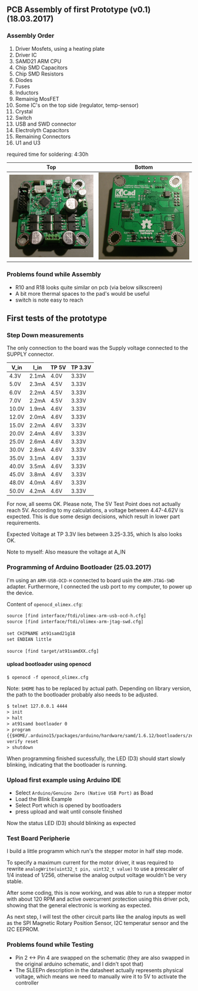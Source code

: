 ## PCB Assembly of first Prototype (v0.1) (18.03.2017)

### Assembly Order

1. Driver Mosfets, using a heating plate
2. Driver IC
3. SAMD21 ARM CPU
3. Chip SMD Capacitors
4. Chip SMD Resistors
5. Diodes
6. Fuses
7. Inductors
8. Remainig MosFET
9. Some IC's on the top side (regulator, temp-sensor)
10. Crystal
11. Switch
12. USB and SWD connector
13. Electrolyth Capacitors
14. Remaining Connectors
15. U1 and U3

required time for soldering: 4:30h

Top                                                             | Bottom
:--------------------------------------------------------------:|:-------------------------------------------------------------------:
![Top side of assembled PCB](assets/hardware_v0.1/pcb_top.jpg)  | ![Bottom side of assembled PCB](assets/hardware_v0.1/pcb_bottom.jpg)


### Problems found while Assembly

* R10 and R18 looks quite similar on pcb (via below silkscreen)
* A bit more thermal spaces to the pad's would be useful
* switch is note easy to reach


## First tests of the prototype

### Step Down measurements

The only connection to the board was the Supply voltage connected to the SUPPLY connector.

V_in    | I_in      | TP 5V     | TP 3.3V
--------|-----------|-----------|--------
4.3V    | 2.1mA     | 4.0V      | 3.33V
5.0V    | 2.3mA     | 4.5V      | 3.33V
6.0V    | 2.2mA     | 4.5V      | 3.33V
7.0V    | 2.2mA     | 4.5V      | 3.33V
10.0V   | 1.9mA     | 4.6V      | 3.33V
12.0V   | 2.0mA     | 4.6V      | 3.33V
15.0V   | 2.2mA     | 4.6V      | 3.33V
20.0V   | 2.4mA     | 4.6V      | 3.33V
25.0V   | 2.6mA     | 4.6V      | 3.33V
30.0V   | 2.8mA     | 4.6V      | 3.33V
35.0V   | 3.1mA     | 4.6V      | 3.33V
40.0V   | 3.5mA     | 4.6V      | 3.33V
45.0V   | 3.8mA     | 4.6V      | 3.33V
48.0V   | 4.0mA     | 4.6V      | 3.33V
50.0V   | 4.2mA     | 4.6V      | 3.33V

For now, all seems OK. Please note, The 5V Test Point does not actually reach 5V. According to my calculations,
a voltage between 4.47-4.62V is expected. This is due some design decisions, which result in lower part requirements.

Expected Voltage at TP 3.3V lies between 3.25-3.35, which Is also looks OK.

Note to myself: Also measure the voltage at A_IN

### Programming of Arduino Bootloader (25.03.2017)

I'm using an ```ARM-USB-OCD-H``` connected to board usin the ```ARM-JTAG-SWD``` adapter.
Furthermore, I connected the usb port to my computer, to power up the device.

Content of ```openocd_olimex.cfg```:

```
source [find interface/ftdi/olimex-arm-usb-ocd-h.cfg]
source [find interface/ftdi/olimex-arm-jtag-swd.cfg]

set CHIPNAME at91samd21g18
set ENDIAN little

source [find target/at91samdXX.cfg]
```

#### upload bootloader using openocd

```
$ openocd -f openocd_olimex.cfg
```

Note: ``$HOME`` has to be replaced by actual path. Depending on library version, the path to the bootloader probably
also needs to be adjusted.

```
$ telnet 127.0.0.1 4444
> init
> halt
> at91samd bootloader 0
> program {{$HOME/.arduino15/packages/arduino/hardware/samd/1.6.12/bootloaders/zero/samd21_sam_ba.bin}} verify reset
> shutdown
```

When programming finished sucessfully, the LED (D3) should start slowly blinking, indicating that the bootloader is running.


### Upload first example using Arduino IDE

* Select ```Arduino/Genuino Zero (Native USB Port)``` as Boad
* Load the Blink Example
* Select Port which is opened by bootloaders
* press upload and wait until console finished

Now the status LED (D3) should blinking as expected

### Test Board Peripherie

I build a little programm which run's the stepper motor in half step mode.

To specify a maximum current for the motor driver, it was required to rewrite ```analogWrite(uint32_t pin, uint32_t value)```
to use a prescaler of 1/4 instead of 1/256, otherwise the analog output voltage wouldn't be very stable.

After some coding, this is now working, and was able to run a stepper motor with about 120 RPM and active overcurrent protection
using this driver pcb, showing that the general electronic is working as expected.

As next step, I will test the other circuit parts like the analog inputs as well as the SPI Magnetic Rotary Position Sensor,
I2C temperatur sensor and the I2C EEPROM.

### Problems found while Testing

* Pin 2 <-> Pin 4 are swapped on the schematic (they are also swapped in the original arduino schematic, and I didn't spot that)
* The SLEEPn description in the datasheet actually represents physical voltage, which means we need to manually wire
it to 5V to activate the controller
